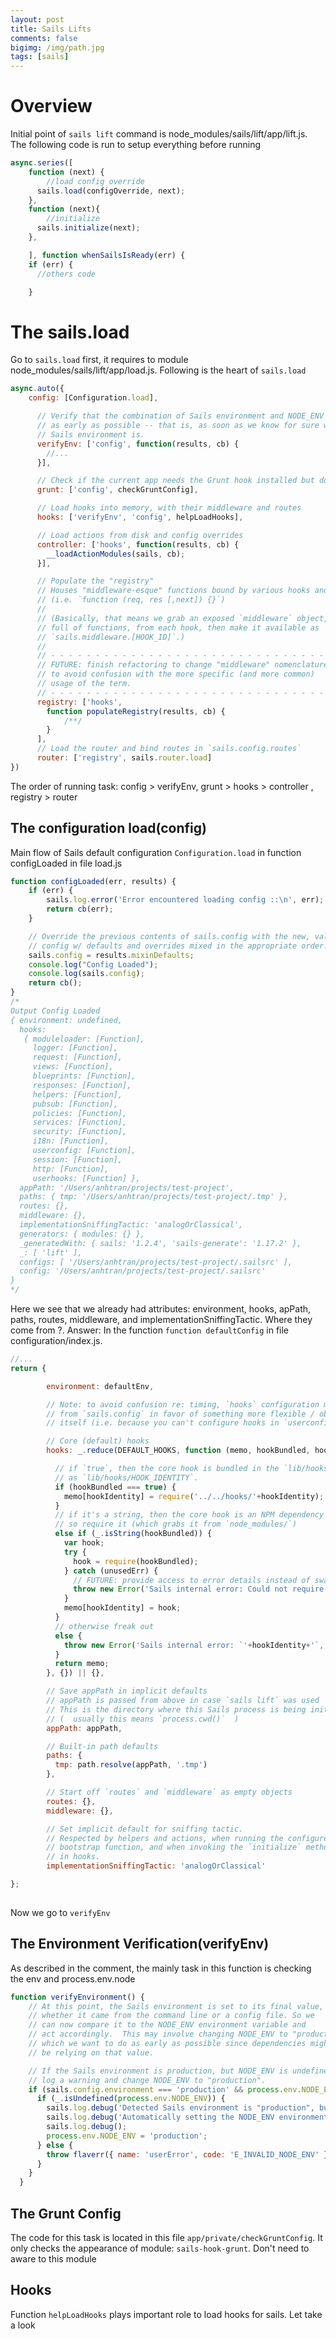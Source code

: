 ```yaml
---
layout: post
title: Sails Lifts
comments: false
bigimg: /img/path.jpg
tags: [sails]
---
```


# Overview

Initial point of `sails lift` command  is node_modules/sails/lift/app/lift.js. The following code is run to setup everything before running
```javascript
async.series([
    function (next) {
        //load config override
      sails.load(configOverride, next);
    },
    function (next){
        //initialize
      sails.initialize(next);
    },

    ], function whenSailsIsReady(err) {
    if (err) {
      //others code

    }
```

# The sails.load

Go to `sails.load` first, it requires to module node_modules/sails/lift/app/load.js. Following is the heart of `sails.load`



```javascript
async.auto({
    config: [Configuration.load],

      // Verify that the combination of Sails environment and NODE_ENV is valid
      // as early as possible -- that is, as soon as we know for sure what the
      // Sails environment is.
      verifyEnv: ['config', function(results, cb) {
        //...
      }],

      // Check if the current app needs the Grunt hook installed but doesn't have it.
      grunt: ['config', checkGruntConfig],

      // Load hooks into memory, with their middleware and routes
      hooks: ['verifyEnv', 'config', helpLoadHooks],

      // Load actions from disk and config overrides
      controller: ['hooks', function(results, cb) {
        __loadActionModules(sails, cb);
      }],

      // Populate the "registry"
      // Houses "middleware-esque" functions bound by various hooks and/or Sails core itself.
      // (i.e. `function (req, res [,next]) {}`)
      //
      // (Basically, that means we grab an exposed `middleware` object,
      // full of functions, from each hook, then make it available as
      // `sails.middleware.[HOOK_ID]`.)
      //
      // - - - - - - - - - - - - - - - - - - - - - - - - - - - - - - - - - - - -
      // FUTURE: finish refactoring to change "middleware" nomenclature
      // to avoid confusion with the more specific (and more common)
      // usage of the term.
      // - - - - - - - - - - - - - - - - - - - - - - - - - - - - - - - - - - - -
      registry: ['hooks',
        function populateRegistry(results, cb) {
            /**/
        }
      ],
      // Load the router and bind routes in `sails.config.routes`
      router: ['registry', sails.router.load]
})
```

The order of running task: config > verifyEnv, grunt > hooks > controller , registry > router

## The configuration load(config)

Main flow of Sails default configuration `Configuration.load` in function configLoaded in file load.js

```javascript
function configLoaded(err, results) {
    if (err) {
        sails.log.error('Error encountered loading config ::\n', err);
        return cb(err);
    }

    // Override the previous contents of sails.config with the new, validated
    // config w/ defaults and overrides mixed in the appropriate order.
    sails.config = results.mixinDefaults;
    console.log("Config Loaded");
    console.log(sails.config);
    return cb();
}
/*
Output Config Loaded
{ environment: undefined,
  hooks:
   { moduleloader: [Function],
     logger: [Function],
     request: [Function],
     views: [Function],
     blueprints: [Function],
     responses: [Function],
     helpers: [Function],
     pubsub: [Function],
     policies: [Function],
     services: [Function],
     security: [Function],
     i18n: [Function],
     userconfig: [Function],
     session: [Function],
     http: [Function],
     userhooks: [Function] },
  appPath: '/Users/anhtran/projects/test-project',
  paths: { tmp: '/Users/anhtran/projects/test-project/.tmp' },
  routes: {},
  middleware: {},
  implementationSniffingTactic: 'analogOrClassical',
  generators: { modules: {} },
  _generatedWith: { sails: '1.2.4', 'sails-generate': '1.17.2' },
  _: [ 'lift' ],
  configs: [ '/Users/anhtran/projects/test-project/.sailsrc' ],
  config: '/Users/anhtran/projects/test-project/.sailsrc' 
}
*/
```

Here we see that we already had attributes: environment, hooks, apPath, paths, routes, middleware, and implementationSniffingTactic. Where they come from ?. Answer: In the function `function defaultConfig` in file configuration/index.js. 

```javascript
//...
return {

        environment: defaultEnv,

        // Note: to avoid confusion re: timing, `hooks` configuration may eventually be removed
        // from `sails.config` in favor of something more flexible / obvious, e.g. the `app` object
        // itself (i.e. because you can't configure hooks in `userconfig`-- only in `overrides`).

        // Core (default) hooks
        hooks: _.reduce(DEFAULT_HOOKS, function (memo, hookBundled, hookIdentity) {

          // if `true`, then the core hook is bundled in the `lib/hooks/` directory
          // as `lib/hooks/HOOK_IDENTITY`.
          if (hookBundled === true) {
            memo[hookIdentity] = require('../../hooks/'+hookIdentity);
          }
          // if it's a string, then the core hook is an NPM dependency of sails,
          // so require it (which grabs it from `node_modules/`)
          else if (_.isString(hookBundled)) {
            var hook;
            try {
              hook = require(hookBundled);
            } catch (unusedErr) {
              // FUTURE: provide access to error details instead of swallowing
              throw new Error('Sails internal error: Could not require(\''+hookBundled+'\').');
            }
            memo[hookIdentity] = hook;
          }
          // otherwise freak out
          else {
            throw new Error('Sails internal error: `'+hookIdentity+'`, a core hook, is invalid!');
          }
          return memo;
        }, {}) || {},

        // Save appPath in implicit defaults
        // appPath is passed from above in case `sails lift` was used
        // This is the directory where this Sails process is being initiated from.
        // (  usually this means `process.cwd()`  )
        appPath: appPath,

        // Built-in path defaults
        paths: {
          tmp: path.resolve(appPath, '.tmp')
        },

        // Start off `routes` and `middleware` as empty objects
        routes: {},
        middleware: {},

        // Set implicit default for sniffing tactic.
        // Respected by helpers and actions, when running the configured
        // bootstrap function, and when invoking the `initialize` method
        // in hooks.
        implementationSniffingTactic: 'analogOrClassical'

};
    
```

Now we go to `verifyEnv`

## The Environment Verification(verifyEnv)
As described in the comment, the mainly task in this function is checking the env and process.env.node

```javascript
function verifyEnvironment() {
    // At this point, the Sails environment is set to its final value,
    // whether it came from the command line or a config file. So we
    // can now compare it to the NODE_ENV environment variable and
    // act accordingly.  This may involve changing NODE_ENV to "production",
    // which we want to do as early as possible since dependencies might
    // be relying on that value.

    // If the Sails environment is production, but NODE_ENV is undefined,
    // log a warning and change NODE_ENV to "production".
    if (sails.config.environment === 'production' && process.env.NODE_ENV !== 'production' ) {
      if (_.isUndefined(process.env.NODE_ENV)) {
        sails.log.debug('Detected Sails environment is "production", but NODE_ENV is `undefined`.');
        sails.log.debug('Automatically setting the NODE_ENV environment variable to "production".');
        sails.log.debug();
        process.env.NODE_ENV = 'production';
      } else {
        throw flaverr({ name: 'userError', code: 'E_INVALID_NODE_ENV' }, new Error('When the Sails environment is set to "production", NODE_ENV must also be set to "production" (but it was set to "' + process.env.NODE_ENV + '" instead).'));
      }
    }
  }
```
## The Grunt Config
The code for this task is located in this file `app/private/checkGruntConfig`. It only checks  the appearance of module: `sails-hook-grunt`. Don't need to aware to this module 

##  Hooks 
Function `helpLoadHooks` plays important role to load hooks for sails. Let take a look



